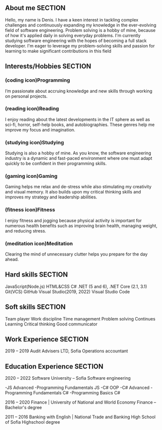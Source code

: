 ## About me SECTION

Hello, my name is Denis. I have a keen interest in tackling complex challenges and continuously expanding my knowledge in the ever-evolving field of software engineering.
Problem solving is a hobby of mine, because of how it's applied daily in solving everyday problems.
I'm currently studying software engineering with the hopes of becoming a full stack developer.
I'm eager to leverage my problem-solving skills and passion for learning to make significant contributions in this field

## Interests/Hobbies SECTION

### (coding icon)Programming

I’m passionate about accruing knowledge and new skills through working on personal projects.

### (reading icon)Reading

I enjoy reading about the latest developments in the IT sphere as well as sci-fi, horror, self-help books, and autobiographies. These genres help me improve my focus and imagination.

### (studying icon)Studying

Studying is also a hobby of mine. As you know, the software engineering industry is a dynamic and fast-paced environment where one must adapt quickly to be confident in their programming skills.

### (gaming icon)Gaming

Gaming helps me relax and de-stress while also stimulating my creativity and visual memory. It also builds upon my critical thinking skills and improves my strategy and leadership abilities.

### (fitness icon)Fitness

I enjoy fitness and jogging because physical activity is important for numerous health benefits such as improving brain health, managing weight, and reducing stress.

### (meditation icon)Meditation

Clearing the mind of unnecessary clutter helps you prepare for the day ahead.

## Hard skills SECTION

JavaScript(Node.js)
HTML&CSS
C#
.NET (5 and 6), .NET Core (2.1, 3.1)
Git(VCS)
GitHub
Visual Studio(2019, 2022)
Visual Studio Code

## Soft skills SECTION

Team player
Work discipline
Time management
Problem solving
Continues Learning
Critical thinking
Good communicator

## Work Experience SECTION

2019 – 2019 Audit Advisers LTD, Sofia
Operations accountant

## Education Experience SECTION

2020 – 2022 Software University – Sofia
Software engineering

-JS Advanced
-Programming Fundamentals JS
-C# OOP
-C# Advanced
-Programming Fundamentals C#
-Programming Basics C#

2016 – 2020 Finance | University of National and World Economy
Finance – Bachelor's degree

2011 – 2016 Banking with English | National Trade and Banking High School of Sofia
Highschool degree
